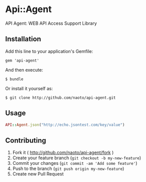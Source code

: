 # Api::Agent

API Agent: WEB API Access Support Library

## Installation

Add this line to your application's Gemfile:

    gem 'api-agent'

And then execute:

    $ bundle

Or install it yourself as:

    $ git clone http://github.com/naoto/api-agent.git

## Usage

```ruby
API::Agent.json("http://echo.jsontest.com/key/value")
```

## Contributing

1. Fork it ( http://github.com/naoto/api-agent/fork )
2. Create your feature branch (`git checkout -b my-new-feature`)
3. Commit your changes (`git commit -am 'Add some feature'`)
4. Push to the branch (`git push origin my-new-feature`)
5. Create new Pull Request
